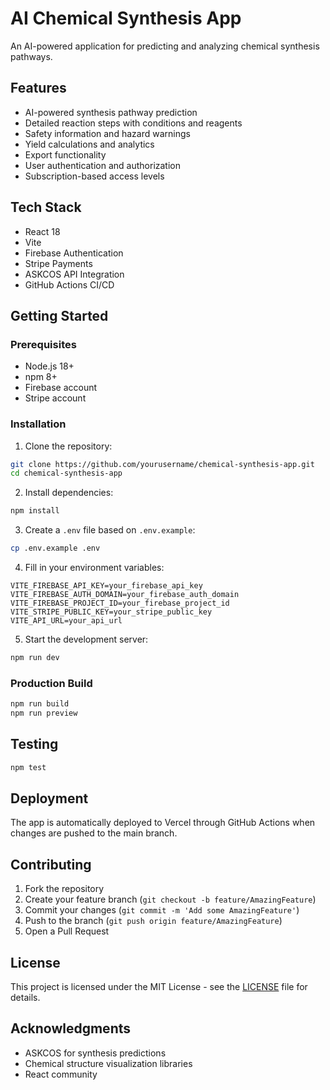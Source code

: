 # AI Chemical Synthesis App

An AI-powered application for predicting and analyzing chemical synthesis pathways.

## Features

- AI-powered synthesis pathway prediction
- Detailed reaction steps with conditions and reagents
- Safety information and hazard warnings
- Yield calculations and analytics
- Export functionality
- User authentication and authorization
- Subscription-based access levels

## Tech Stack

- React 18
- Vite
- Firebase Authentication
- Stripe Payments
- ASKCOS API Integration
- GitHub Actions CI/CD

## Getting Started

### Prerequisites

- Node.js 18+
- npm 8+
- Firebase account
- Stripe account

### Installation

1. Clone the repository:
```bash
git clone https://github.com/yourusername/chemical-synthesis-app.git
cd chemical-synthesis-app
```

2. Install dependencies:
```bash
npm install
```

3. Create a `.env` file based on `.env.example`:
```bash
cp .env.example .env
```

4. Fill in your environment variables:
```plaintext
VITE_FIREBASE_API_KEY=your_firebase_api_key
VITE_FIREBASE_AUTH_DOMAIN=your_firebase_auth_domain
VITE_FIREBASE_PROJECT_ID=your_firebase_project_id
VITE_STRIPE_PUBLIC_KEY=your_stripe_public_key
VITE_API_URL=your_api_url
```

5. Start the development server:
```bash
npm run dev
```

### Production Build

```bash
npm run build
npm run preview
```

## Testing

```bash
npm test
```

## Deployment

The app is automatically deployed to Vercel through GitHub Actions when changes are pushed to the main branch.

## Contributing

1. Fork the repository
2. Create your feature branch (`git checkout -b feature/AmazingFeature`)
3. Commit your changes (`git commit -m 'Add some AmazingFeature'`)
4. Push to the branch (`git push origin feature/AmazingFeature`)
5. Open a Pull Request

## License

This project is licensed under the MIT License - see the [LICENSE](LICENSE) file for details.

## Acknowledgments

- ASKCOS for synthesis predictions
- Chemical structure visualization libraries
- React community
